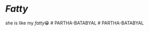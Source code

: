 # _Fatty_
she is like my _fatty_😁
#   P A R T H A - B A T A B Y A L  
 #   P A R T H A - B A T A B Y A L  
 